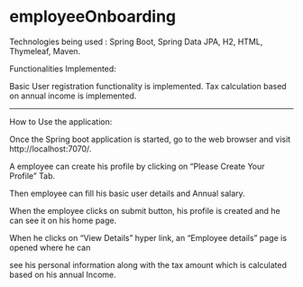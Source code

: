 # employeeOnboarding

Technologies being used :
Spring Boot, Spring Data JPA, H2, HTML, Thymeleaf, Maven.
 
Functionalities Implemented:
 
Basic User registration functionality is implemented.
Tax calculation based on annual income is implemented.


------------------------------------------------------------------------------------------------------
 
How to Use the application:


Once the Spring boot application is started, go to the web browser and visit http://localhost:7070/.

A  employee can create his profile by clicking on “Please Create Your Profile” Tab. 

Then employee can fill his basic user details and Annual salary.

When the employee clicks on submit button, his profile is created and he can see it on his home page.

When he clicks on “View Details” hyper link, an “Employee details” page is opened where he can

see his personal information along with the tax amount which is calculated  based on his annual
Income.
